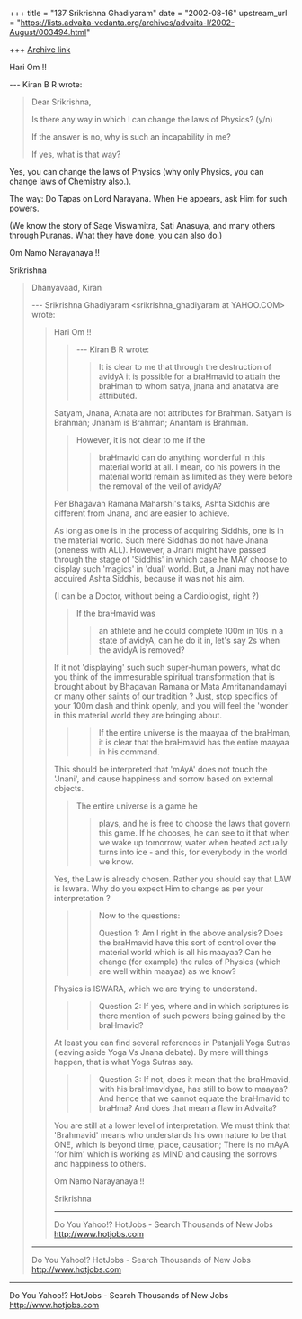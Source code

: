 +++
title = "137 Srikrishna Ghadiyaram"
date = "2002-08-16"
upstream_url = "https://lists.advaita-vedanta.org/archives/advaita-l/2002-August/003494.html"

+++
[Archive link](https://lists.advaita-vedanta.org/archives/advaita-l/2002-August/003494.html)

Hari Om !!

--- Kiran B R <kiranbr at ROCKETMAIL.COM> wrote:
> Dear Srikrishna,
>
> Is there any way in which I can change the laws of
> Physics? (y/n)
>
> If the answer is no, why is such an incapability in
> me?
>
> If yes, what is that way?
>

Yes, you can change the laws of Physics (why only
Physics, you can change laws of Chemistry also.).

The way: Do Tapas on Lord Narayana. When He appears,
ask Him for such powers.

(We know the story of Sage Viswamitra, Sati Anasuya,
and many others through Puranas. What they have done,
you can also do.)

Om Namo Narayanaya !!

Srikrishna


> Dhanyavaad,
> Kiran
>
>
> --- Srikrishna Ghadiyaram
> <srikrishna_ghadiyaram at YAHOO.COM> wrote:
> > Hari Om !!
> >
> > > --- Kiran B R <kiranbr at ROCKETMAIL.COM> wrote:
> > > > It is clear to me that through the destruction
> > of
> > > > avidyA it is possible for a braHmavid to
> attain
> > > the
> > > > braHman to whom satya, jnana and anatatva are
> > > > attributed.
> >
> > Satyam, Jnana, Atnata are not attributes for
> > Brahman.
> > Satyam is Brahman; Jnanam is Brahman; Anantam is
> > Brahman.
> >
> > >However, it is not clear to me if the
> > > > braHmavid can do anything wonderful in this
> > > material
> > > > world at all. I mean, do his powers in the
> > > material
> > > > world remain as limited as they were before
> the
> > > > removal of the veil of avidyA?
> >
> > Per Bhagavan Ramana Maharshi's talks, Ashta
> Siddhis
> > are different from Jnana, and are easier to
> achieve.
> >
> > As long as one is in the process of acquiring
> > Siddhis,
> > one is in the material world. Such mere Siddhas do
> > not
> > have Jnana (oneness with ALL). However, a Jnani
> > might
> > have passed through the stage of 'Siddhis' in
> which
> > case he MAY choose to display such 'magics' in
> > 'dual'
> > world. But, a Jnani may not have acquired Ashta
> > Siddhis, because it was not his aim.
> >
> > (I can be a Doctor, without being a Cardiologist,
> > right ?)
> >
> > >If the braHmavid
> > > was
> > > > an
> > > > athlete and he could complete 100m in 10s in a
> > > state
> > > > of avidyA, can he do it in, let's say 2s when
> > the
> > > > avidyA is removed?
> > > >
> >
> > If it not 'displaying' such such super-human
> powers,
> > what do you think of the immesurable spiritual
> > transformation that is brought about by Bhagavan
> > Ramana or Mata Amritanandamayi or many other
> saints
> > of
> > our tradition ? Just, stop specifics of your 100m
> > dash
> > and think openly, and you will feel the 'wonder'
> in
> > this material world they are bringing about.
> >
> > > > If the entire universe is the maayaa of the
> > > braHman,
> > > > it is clear that the braHmavid has the entire
> > > maayaa
> > > > in his command.
> >
> > This should be interpreted that 'mAyA' does not
> > touch
> > the 'Jnani', and cause happiness and sorrow based
> on
> > external objects.
> >
> > >The entire universe is a game he
> > > > plays, and he is free to choose the laws that
> > > govern
> > > > this game. If he chooses, he can see to it
> that
> > > when
> > > > we wake up tomorrow, water when heated
> actually
> > > > turns
> > > > into ice - and this, for everybody in the
> world
> > we
> > > > know.
> > > >
> >
> > Yes, the Law is already chosen. Rather you should
> > say
> > that LAW is Iswara. Why do you expect Him to
> change
> > as
> > per your interpretation ?
> >
> > > > Now to the questions:
> > > >
> > > > Question 1: Am I right in the above analysis?
> > Does
> > > > the
> > > > braHmavid have this sort of control over the
> > > > material
> > > > world which is all his maayaa? Can he change
> > (for
> > > > example) the rules of Physics (which are well
> > > within
> > > > maayaa) as we know?
> > > >
> >
> > Physics is ISWARA, which we are trying to
> > understand.
> >
> > > > Question 2: If yes, where and in which
> > scriptures
> > > is
> > > > there mention of such powers being gained by
> the
> > > > braHmavid?
> > > >
> >
> > At least you can find several references in
> > Patanjali
> > Yoga Sutras (leaving aside Yoga Vs Jnana debate).
> By
> > mere will things happen, that is what Yoga Sutras
> > say.
> >
> > > > Question 3: If not, does it mean that the
> > > braHmavid,
> > > > with his braHmavidyaa, has still to bow to
> > maayaa?
> > > > And
> > > > hence that we cannot equate the braHmavid to
> > > braHma?
> > > > And does that mean a flaw in Advaita?
> > > >
> >
> > You are still at a lower level of interpretation.
> We
> > must think that 'Brahmavid' means who understands
> > his
> > own nature to be that ONE, which is beyond time,
> > place, causation; There is no mAyA 'for him' which
> > is
> > working as MIND and causing the sorrows and
> > happiness
> > to others.
> >
> > Om Namo Narayanaya !!
> >
> > Srikrishna
> >
> > __________________________________________________
> > Do You Yahoo!?
> > HotJobs - Search Thousands of New Jobs
> > http://www.hotjobs.com
>
>
> __________________________________________________
> Do You Yahoo!?
> HotJobs - Search Thousands of New Jobs
> http://www.hotjobs.com


__________________________________________________
Do You Yahoo!?
HotJobs - Search Thousands of New Jobs
http://www.hotjobs.com

